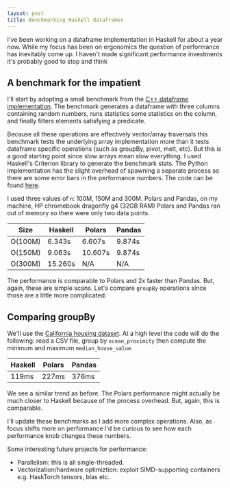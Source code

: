 ```yaml
---
layout: post
title: Benchmarking Haskell dataframes
---
```


I've been working on a dataframe implementation in Haskell for about a year now. While my focus has been on ergonomics the question of performance has inevitably come up. I haven't made significant performance investments it's probably good to stop and think 

## A benchmark for the impatient

I'll start by adopting a small benchmark from the [C++ dataframe implementation](https://github.com/hosseinmoein/DataFrame?tab=readme-ov-file#performance). The benchmark generates a dataframe with three columns containing random numbers, runs statistics some statistics on the column, and finally filters elements satisfying a predicate.

Because all these operations are effectively vector/array traversals this benchmark tests the underlying array implementation more than it tests dataframe specific operations (such as groupBy, pivot, melt, etc). But this is a good starting point since slow arrays mean slow everything. I used Haskell's Criterion library to generate the benchmark stats. The Python implementation has the slight overhead of spawning a separate process so there are some error bars in the performance numbers. The code can be found [here](https://github.com/mchav/dataframe/tree/main/benchmark).

I used three values of `n`: 100M, 150M and 300M. Polars and Pandas, on my machine, HP chromebook dragonfly g4 (32GB RAM) Polars and Pandas ran out of memory so there were only two data points.

| Size     | Haskell  | Polars  |  Pandas |
|----------|----------|---------|---------|
| O(100M)  |  6.343s  |  6.607s |  9.874s |
| O(150M)  |  9.063s  | 10.607s |  9.874s |
| O(300M)  | 15.260s  | N/A     | N/A     |

The performance is comparable to Polars and 2x faster than Pandas. But, again, these are simple scans. Let's compare `groupBy` operations since those are a little more complicated.

## Comparing groupBy
We'll use the [California housing dataset](https://github.com/mchav/dataframe/blob/main/data/housing.csv). At a high level the code will do the following: read a CSV file, group by `ocean_proximity` then compute the minimum and maximum `median_house_value`.

| Haskell  | Polars  |  Pandas |
|----------|---------|---------|
|  119ms   |  227ms  |  376ms  |

We see a similar trend as before. The Polars performance might actually be much closer to Haskell because of the process overhead. But, again, this is comparable.

I'll update these benchmarks as I add more complex operations. Also, as focus shifts more on performance I'd be curious to see how each performance knob changes these numbers.

Some interesting future projects for performance:
* Parallelism: this is all single-threaded.
* Vectorization/hardware optimiztion: exploit SIMD-supporting containers e.g. HaskTorch tensors, blas etc.
